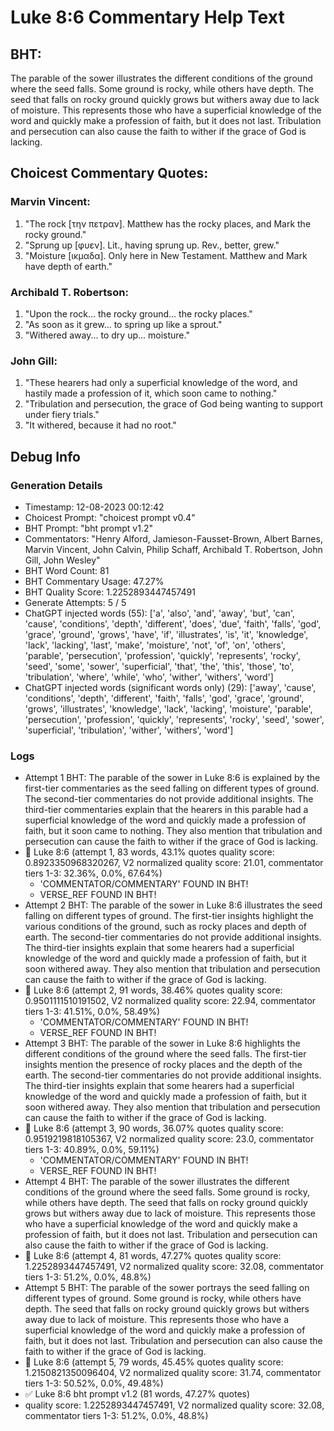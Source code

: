 # Luke 8:6 Commentary Help Text

## BHT:
The parable of the sower illustrates the different conditions of the ground where the seed falls. Some ground is rocky, while others have depth. The seed that falls on rocky ground quickly grows but withers away due to lack of moisture. This represents those who have a superficial knowledge of the word and quickly make a profession of faith, but it does not last. Tribulation and persecution can also cause the faith to wither if the grace of God is lacking.

## Choicest Commentary Quotes:
### Marvin Vincent:
1. "The rock [την πετραν]. Matthew has the rocky places, and Mark the rocky ground."
2. "Sprung up [φυεν]. Lit., having sprung up. Rev., better, grew."
3. "Moisture [ικμαδα]. Only here in New Testament. Matthew and Mark have depth of earth."

### Archibald T. Robertson:
1. "Upon the rock... the rocky ground... the rocky places." 
2. "As soon as it grew... to spring up like a sprout." 
3. "Withered away... to dry up... moisture."

### John Gill:
1. "These hearers had only a superficial knowledge of the word, and hastily made a profession of it, which soon came to nothing."
2. "Tribulation and persecution, the grace of God being wanting to support under fiery trials."
3. "It withered, because it had no root."


## Debug Info
### Generation Details
- Timestamp: 12-08-2023 00:12:42
- Choicest Prompt: "choicest prompt v0.4"
- BHT Prompt: "bht prompt v1.2"
- Commentators: "Henry Alford, Jamieson-Fausset-Brown, Albert Barnes, Marvin Vincent, John Calvin, Philip Schaff, Archibald T. Robertson, John Gill, John Wesley"
- BHT Word Count: 81
- BHT Commentary Usage: 47.27%
- BHT Quality Score: 1.2252893447457491
- Generate Attempts: 5 / 5
- ChatGPT injected words (55):
	['a', 'also', 'and', 'away', 'but', 'can', 'cause', 'conditions', 'depth', 'different', 'does', 'due', 'faith', 'falls', 'god', 'grace', 'ground', 'grows', 'have', 'if', 'illustrates', 'is', 'it', 'knowledge', 'lack', 'lacking', 'last', 'make', 'moisture', 'not', 'of', 'on', 'others', 'parable', 'persecution', 'profession', 'quickly', 'represents', 'rocky', 'seed', 'some', 'sower', 'superficial', 'that', 'the', 'this', 'those', 'to', 'tribulation', 'where', 'while', 'who', 'wither', 'withers', 'word']
- ChatGPT injected words (significant words only) (29):
	['away', 'cause', 'conditions', 'depth', 'different', 'faith', 'falls', 'god', 'grace', 'ground', 'grows', 'illustrates', 'knowledge', 'lack', 'lacking', 'moisture', 'parable', 'persecution', 'profession', 'quickly', 'represents', 'rocky', 'seed', 'sower', 'superficial', 'tribulation', 'wither', 'withers', 'word']

### Logs
- Attempt 1 BHT: The parable of the sower in Luke 8:6 is explained by the first-tier commentaries as the seed falling on different types of ground. The second-tier commentaries do not provide additional insights. The third-tier commentaries explain that the hearers in this parable had a superficial knowledge of the word and quickly made a profession of faith, but it soon came to nothing. They also mention that tribulation and persecution can cause the faith to wither if the grace of God is lacking.
- 🔄 Luke 8:6 (attempt 1, 83 words, 43.1% quotes quality score: 0.8923350968320267, V2 normalized quality score: 21.01, commentator tiers 1-3: 32.36%, 0.0%, 67.64%) 
	- 'COMMENTATOR/COMMENTARY' FOUND IN BHT! 
	- VERSE_REF FOUND IN BHT!
- Attempt 2 BHT: The parable of the sower in Luke 8:6 illustrates the seed falling on different types of ground. The first-tier insights highlight the various conditions of the ground, such as rocky places and depth of earth. The second-tier commentaries do not provide additional insights. The third-tier insights explain that some hearers had a superficial knowledge of the word and quickly made a profession of faith, but it soon withered away. They also mention that tribulation and persecution can cause the faith to wither if the grace of God is lacking.
- 🔄 Luke 8:6 (attempt 2, 91 words, 38.46% quotes quality score: 0.9501111510191502, V2 normalized quality score: 22.94, commentator tiers 1-3: 41.51%, 0.0%, 58.49%) 
	- 'COMMENTATOR/COMMENTARY' FOUND IN BHT! 
	- VERSE_REF FOUND IN BHT!
- Attempt 3 BHT: The parable of the sower in Luke 8:6 highlights the different conditions of the ground where the seed falls. The first-tier insights mention the presence of rocky places and the depth of the earth. The second-tier commentaries do not provide additional insights. The third-tier insights explain that some hearers had a superficial knowledge of the word and quickly made a profession of faith, but it soon withered away. They also mention that tribulation and persecution can cause the faith to wither if the grace of God is lacking.
- 🔄 Luke 8:6 (attempt 3, 90 words, 36.07% quotes quality score: 0.9519219818105367, V2 normalized quality score: 23.0, commentator tiers 1-3: 40.89%, 0.0%, 59.11%) 
	- 'COMMENTATOR/COMMENTARY' FOUND IN BHT! 
	- VERSE_REF FOUND IN BHT!
- Attempt 4 BHT: The parable of the sower illustrates the different conditions of the ground where the seed falls. Some ground is rocky, while others have depth. The seed that falls on rocky ground quickly grows but withers away due to lack of moisture. This represents those who have a superficial knowledge of the word and quickly make a profession of faith, but it does not last. Tribulation and persecution can also cause the faith to wither if the grace of God is lacking.
- 🔄 Luke 8:6 (attempt 4, 81 words, 47.27% quotes quality score: 1.2252893447457491, V2 normalized quality score: 32.08, commentator tiers 1-3: 51.2%, 0.0%, 48.8%)
- Attempt 5 BHT: The parable of the sower portrays the seed falling on different types of ground. Some ground is rocky, while others have depth. The seed that falls on rocky ground quickly grows but withers away due to lack of moisture. This represents those who have a superficial knowledge of the word and quickly make a profession of faith, but it does not last. Tribulation and persecution can also cause the faith to wither if the grace of God is lacking.
- 🔄 Luke 8:6 (attempt 5, 79 words, 45.45% quotes quality score: 1.2150821350096404, V2 normalized quality score: 31.74, commentator tiers 1-3: 50.52%, 0.0%, 49.48%)
- ✅ Luke 8:6 bht prompt v1.2 (81 words, 47.27% quotes)
- quality score: 1.2252893447457491, V2 normalized quality score: 32.08, commentator tiers 1-3: 51.2%, 0.0%, 48.8%)